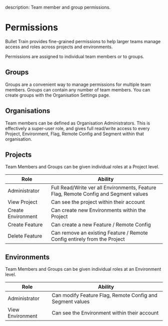 description: Team member and group permissions.

# Permissions

Bullet Train provides fine-grained permissions to help larger teams manage access and roles across projects and environments.

Permissions are assigned to individual team members or to groups.

## Groups

Groups are a convenient way to manage permissions for multiple team members. Groups can contain any number of team members. You can create groups with the Organisation Settings page.

## Organisations

Team members can be defined as Organisation Administrators. This is effectively a super-user role, and gives full read/write access to every Project, Environment, Flag, Remote Config and Segment within that organisation.

## Projects

Team Members and Groups can be given individual roles at a Project level.

|  **Role**  | **Ability**     |
| -------- | ------------- |
| Administrator | Full Read/Write ver all Environments, Feature Flag, Remote Config and Segment values |
| View Project | Can see the project within their account |
| Create Environment | Can create new Environments within the Project |
| Create Feature | Can create a new Feature / Remote Config  |
| Delete Feature | Can remove an existing Feature / Remote Config entirely from the Project |

## Environments

Team Members and Groups can be given individual roles at an Environment level.

|  **Role**  | **Ability**     |
| -------- | ------------- |
| Administrator | Can modify Feature Flag, Remote Config and Segment values |
| View Environment  | Can see the Environment within their account |
